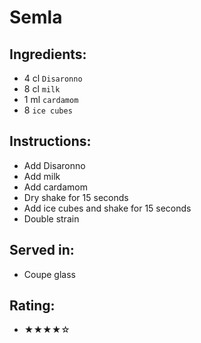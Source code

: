 # Semla

## Ingredients:
- 4 cl `Disaronno`
- 8 cl `milk`
- 1 ml `cardamom`
- 8 `ice cubes`

## Instructions:
- Add Disaronno
- Add milk
- Add cardamom
- Dry shake for 15 seconds
- Add ice cubes and shake for 15 seconds
- Double strain

## Served in:
- Coupe glass

## Rating:
- ★★★★☆